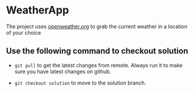 # WeatherApp

The project uses [openweather.org](https://openweathermap.org/guide) to grab the current weather in a location of your choice

## Use the following command to checkout solution

- `git pull` to get the latest changes from remote. Always run it to make sure you have latest changes on github.

- `git checkout solution` to move to the solution branch.
